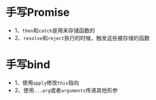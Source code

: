 # 手写Promise
* 1、```then```和```catch```是用来存储函数的
* 2、```resolve```和```reject```执行的时候，触发这些被存储的函数

# 手写bind
* 1、使用```apply```修改```this```指向
* 2、使用```...arg```或者```arguments```传递其他形参
